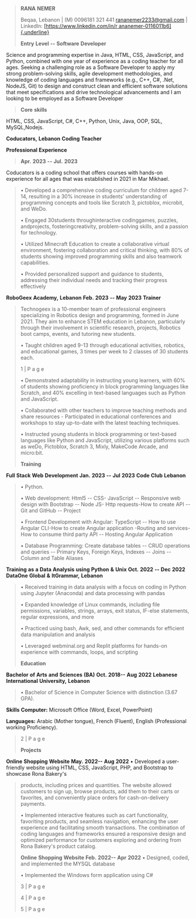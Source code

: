 > **RANA** **NEMER**
>
> Beqaa, Lebanon \| (M) 0096181 321 441 rananemer2233@gmail.com \|
> LinkedIn: [[https://www.linkedin.com/in/r
> ananemer-0116011b6]{.underline}](https://www.linkedin.com/in/rana-nemer-0116011b6)
>
> **Entry** **Level** **--** **Software** **Developer**

Science and programming expertise in Java, HTML, CSS, JavaScript, and
Python, combined with one year of experience as a coding teacher for all
ages. Seeking a challenging role as a Software Developer to apply my
strong problem-solving skills, agile development methodologies, and
knowledge of coding languages and frameworks (e.g., C++, C#, .Net,
NodeJS, Git) to design and construct clean and efficient software
solutions that meet specifications and drive technological advancements
and I am looking to be employed as a Software Developer

> **Core** **skills**

HTML, CSS, JavaScript, C#, C++, Python, Unix, Java, OOP, SQL, MySQL,Nodejs.

**Coducators,** **Lebanon** **Coding** **Teacher**

**Professional** **Experience**

> **Apr.** **2023** **--** **Jul.** **2023**

Coducators is a coding school that offers courses with hands-on
experience for all ages that was established in 2021 in Mar Mikhael.

> • Developed a comprehensive coding curriculum for children aged 7-14,
> resulting in a 30% increase in students\' understanding of programming
> concepts and tools like Scratch 3, pictoblox, microbit, and WeDo.
>
> • Engaged 30students throughinteractive codinggames, puzzles,
> andprojects, fosteringcreativity, problem-solving skills, and a
> passion for technology.
>
> • Utilized Minecraft Education to create a collaborative virtual
> environment, fostering collaboration and critical thinking, with 80%
> of students showing improved programming skills and  also teamwork
> capabilities.
>
> •  Provided personalized support and guidance to students, addressing
> their individual needs and tracking their progress effectively

**RoboGeex** **Academy,** **Lebanon** **Feb.** **2023** **--** **May**
**2023** **Trainer**

> Technogeex is a 10-member team of professional engineers specializing
> in Robotics design and programming, formed in June 2021. They aim to
> enhance STEM education in Lebanon, particularly through their
> involvement in scientific research, projects, Robotics boot camps,
> events, and tutoring new students.
>
> • Taught children aged 9-13 through educational activities, robotics,
> and educational games, 3 times per week to 2 classes of 30 students
> each.
>
> 1 \| P a g e
>
> • Demonstrated adaptability in instructing young learners, with 60% of
> students showing proficiency in block programming languages like
> Scratch, and 40% excelling in text-based languages such as Python and
> JavaScript.
>
> • Collaborated with other teachers to improve teaching methods and
> share resources - Participated in educational conferences and
> workshops to stay up-to-date with the latest teaching techniques.
>
> • Instructed young students in block programming or text-based
> languages like Python and JavaScript, utilizing various platforms such
> as weDo, Pictoblox, Scratch 3, Mixly, MakeCode Arcade, and micro:bit.
>
> **Training**

**Full** **Stack** **Web** **Development** **Jan.** **2023** **--**
**Jul** **2023** **Code** **Club** **Lebanon**

> • Python.
>
> • Web development: Html5 -- CSS- JavaScript -- Responsive web design
> with Bootstrap -- Node JS- Http requests-How to create API -- Git and
> GitHub -- Project
>
> • Frontend Development with Angular: TypeScript -- How to use Angular
> CLI-How to create Angular application -Routing and services- How to
> consume third party API -- Hosting Angular Application
>
> • Database Programming: Create database tables -- CRUD operations and
> queries -- Primary Keys, Foreign Keys, Indexes -- Joins -- Column and
> Table Aliases

**Training** **as** **a** **Data** **Analysis** **using** **Python**
**&** **Unix** **Oct.** **2022** **--** **Dec** **2022** **DataOne**
**Global** **&** **ItGrammar,** **Lebanon**

> • Received training in data analysis with a focus on coding in Python
> using Jupyter (Anaconda) and data processing with pandas
>
> • Expanded knowledge of Linux commands, including file permissions,
> variables, strings, arrays, exit status, IF-else statements, regular
> expressions, and more
>
> • Practiced using bash, Awk, sed, and other commands for efficient
> data manipulation and analysis
>
> • Leveraged webminal.org and Replit platforms for hands-on experience
> with commands, loops, and scripting
>
> **Education**

**Bachelor** **of** **Arts** **and** **Sciences** **(BA)** **Oct.**
**2018--** **Aug** **2022** **Lebanese** **International**
**University,** **Lebanon**

> • Bachelor of Science in Computer Science with distinction (3.67 GPA).

**Skills** **Computer:** Microsoft Office (Word, Excel, PowerPoint)

**Languages:** Arabic (Mother tongue), French (Fluent), English
(Professional working Proficiency).

> 2 \| P a g e
>
> **Projects**

**Online** **Shopping** **Website** **May.** **2022--** **Aug** **2022**
• Developed a user-friendly website using HTML, CSS, JavaScript, PHP,
and Bootstrap to showcase Rona Bakery\'s

> products, including prices and quantities. The website allowed
> customers to sign up, browse products, add them to their carts or
> favorites, and conveniently place orders for cash-on-delivery
> payments.
>
> • Implemented interactive features such as cart functionality,
> favoriting products, and seamless navigation, enhancing the user
> experience and facilitating smooth transactions. The combination of
> coding languages and frameworks ensured a responsive design and
> optimized performance for customers exploring and ordering from Rona
> Bakery\'s product catalog.
>
> **Online** **Shopping** **Website** **Feb.** **2022--** **Apr**
> **2022** • Designed, coded, and implemented the MYSQL database
>
> • Implemented the Windows form application using C#
>
> 3 \| P a g e
>
> 4 \| P a g e
>
> 5 \| P a g e